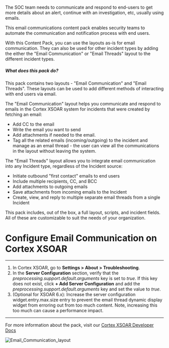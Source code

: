The SOC team needs to communicate and respond to end-users to get more details about an alert, continue with an investigation, etc, usually using emails. 
 
This email communications content pack enables security teams to automate the communication and notification process with end users.
 
With this Content Pack, you can use the layouts as-is for email communication. They can also be used for other incident types by adding the either the "Email Communication" or "Email Threads" layout to the different incident types.

##### What does this pack do?

This pack contains two layouts - "Email Communication" and "Email Threads".  These layouts can be used to add different methods of interacting with end users via email.

The "Email Communication" layout helps you communicate and respond to emails in the Cortex XSOAR system for incidents that were created by fetching an email:
- Add CC to the email
- Write the email you want to send
- Add attachments if needed to the email.
- Tag all the related emails (incoming/outgoing) to the incident and manage as an email thread - the user can view all the communications in the layout without leaving the system.

The "Email Threads" layout allows you to integrate email communication into any Incident type, regardless of the Incident source:
- Initiate outbound "first contact" emails to end users
- Include multiple recipients, CC, and BCC
- Add attachments to outgoing emails
- Save attachments from incoming emails to the Incident
- Create, view, and reply to multiple separate email threads from a single Incident

This pack includes, out of the box, a full layout, scripts, and incident fields. All of these are customizable to suit the needs of your organization.

# Configure Email Communication on Cortex XSOAR
---

1. In Cortex XSOAR, go to **Settings > About > Troubleshooting**.
2. In the **Server Configuration** section, verify that the *preprocessing.support.default.arguments* key is set to *true*. If this key does not exist, click **+ Add Server Configuration** and add the *preprocessing.support.default.arguments* key and set the value to *true*.
3. (Optional for XSOAR 6.x): Increase the server configuration widget.entry.max.size entry to prevent the email thread dynamic display widget from erroring out from too much content. Note, increasing this too much can cause a performance impact.

---
For more information about the pack, visit our [Cortex XSOAR Developer Docs](https://xsoar.pan.dev/docs/reference/packs/email-communication)

![Email_Communication_layout](../../doc_files/Email_Communication_layout.png/n)
